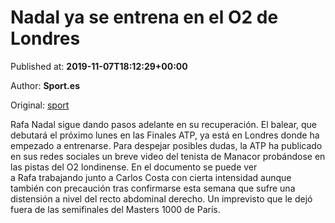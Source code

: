 
# Nadal ya se entrena en el O2 de Londres

Published at: **2019-11-07T18:12:29+00:00**

Author: **Sport.es**

Original: [sport](https://www.sport.es/es/noticias/tenis/nadal-entrena-londres-7718570)

Rafa Nadal sigue dando pasos adelante en su recuperación. El balear, que debutará el próximo lunes en las Finales ATP, ya está en Londres donde ha empezado a entrenarse.
Para despejar posibles dudas, la ATP ha publicado en sus redes sociales un breve video del tenista de Manacor probándose en las pistas del O2 londinense. En el documento se puede ver a Rafa trabajando junto a Carlos Costa con cierta intensidad aunque también con precaución tras confirmarse esta semana que sufre una distensión a nivel del recto abdominal derecho. Un imprevisto que le dejó fuera de las semifinales del Masters 1000 de París.
